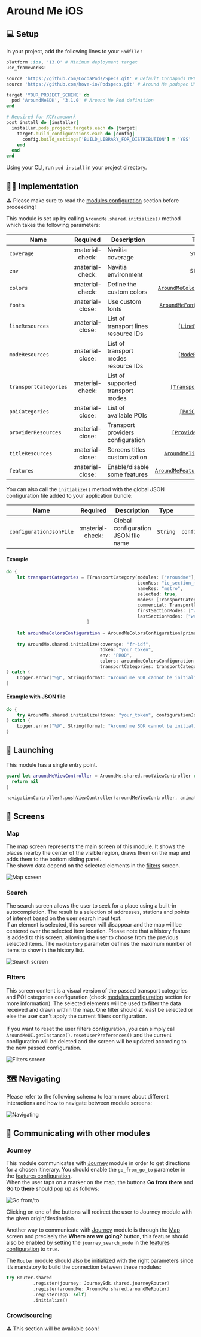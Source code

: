 # Around Me iOS

## 💻 Setup

In your project, add the following lines to your `Podfile` :

``` ruby
platform :ios, '13.0' # Minimum deployment target
use_frameworks!

source 'https://github.com/CocoaPods/Specs.git' # Default Cocoapods URL
source 'https://github.com/hove-io/Podspecs.git' # Around Me podspec URL

target 'YOUR_PROJECT_SCHEME' do
  pod 'AroundMeSDK', '3.1.0' # Around Me Pod definition
end

# Required for XCFramework
post_install do |installer|
  installer.pods_project.targets.each do |target|
    target.build_configurations.each do |config|
      config.build_settings['BUILD_LIBRARY_FOR_DISTRIBUTION'] = 'YES'
    end
  end
end
```

Using your CLI, run `pod install` in your project directory.

## 👨‍💻  Implementation

⚠️ Please make sure to read the [modules configuration](../../getting_started/#modules-configuration) section before proceeding!<br>

This module is set up by calling `AroundMe.shared.initialize()` method which takes the following parameters:

| Name | Required | Description | Type | Example
| --- |:---:| --- | :---: | :---: |
| `coverage`| :material-check: | Navitia coverage | `String` | `fr-idf` |
| `env`| :material-check: | Navitia environment | `String` | `PROD` |
| `colors`| :material-check: | Define the custom colors | [`AroundMeColorsConfiguration`](../../getting_started/#around-me-color) | - |
| `fonts`| :material-close: | Use custom fonts | [`AroundMeFontsConfiguration`](../../getting_started/#custom-font) | - |
| `lineResources`| :material-close: | List of transport lines resource IDs | [`[LineResource]`](../../getting_started/#line-resource) | - | 
| `modeResources`| :material-close: | List of transport modes resource IDs | [`[ModeResource]`](../../getting_started/#mode-resource) | - | 
| `transportCategories`| :material-check: | List of supported transport modes | [`[TransportCategory]`](../../getting_started/#transport-category) | - |
| `poiCategories`| :material-close: | List of available POIs | [`[PoiCategory]`](../../getting_started/#poi-category) | - |
| `providerResources`| :material-close: | Transport providers configuration | [`[ProviderResource]`](../../getting_started/#provider-resource) | - |
| `titleResources`| :material-close: | Screens titles customization | [`AroundMeTitlesResources`](../../getting_started/#around-me-title-resource) | - |
| `features`| :material-close: | Enable/disable some features  | [`AroundMeFeaturesConfiguration`](../../getting_started/#around-me-features) | - |

You can also call the `initialize()` method with the global JSON configuration file added to your application bundle:

| Name | Required | Description | Type | Example |
| --- |:---:| --- | :---: | :---: |
| `configurationJsonFile`| :material-check: | Global configuration JSON file name | `String` | `configuration.json` |

<h4>Example</h4>

``` swift
do {
    let transportCategories = [TransportCategory(modules: ["aroundme"],
                                                 iconRes: "ic_section_mode_metro",
                                                 nameRes: "metro",
                                                 selected: true,
                                                 modes: [TransportCategoryMode(physical: TransportPhysicalMode(id: "physical_mode:Metro", nameRes: "metro"),
                                                 commercial: TransportCommercialMode(id: "commercial_mode:Metro", name: "Metro"))],
                                                 firstSectionModes: ["walking"],
                                                 lastSectionModes: ["walking"])
                              ]
                              
    let aroundmeColorsConfiguration = AroundMeColorsConfiguration(primaryColor: "#88819f", secondaryColor: "#8faa96")
                                                                      
    try AroundMe.shared.initialize(coverage: "fr-idf",
                                   token: "your_token",
                                   env: "PROD",
                                   colors: aroundmeColorsConfiguration,
                                   transportCategories: transportCategories)                                                                  
} catch {
    Logger.error("%@", String(format: "Around me SDK cannot be initialized! %@", error.localizedDescription))
}                                   
```

<h4>Example with JSON file</h4>

``` swift
do {
    try AroundMe.shared.initialize(token: "your_token", configurationJsonFile: "aroundme_configuration.json")                                                               
} catch {
    Logger.error("%@", String(format: "Around me SDK cannot be initialized! %@", error.localizedDescription))
}                                   
```

## 🚀  Launching

This module has a single entry point. 

``` swift
guard let aroundMeViewController = AroundMe.shared.rootViewController else {
  return nil
}

navigationController?.pushViewController(aroundMeViewController, animated: false)
```

## 📱 Screens

### Map

The map screen represents the main screen of this module. It shows the places nearby the center of the visible region, draws them on the map and adds them to the bottom sliding panel.<br>
The shown data depend on the selected elements in the [filters](#filters) screen.

<img class="img-overview" src="/navitia_sdk_docs/assets/img/aroundme_ios_map_screen.png" alt="Map screen">

### Search

The search screen allows the user to seek for a place using a built-in autocompletion. The result is a selection of addresses, stations and points of interest based on the user search input text.<br>
If an element is selected, this screen will disappear and the map will be centered over the selected item location.
Please note that a history feature is added to this screen, allowing the user to choose from the previous selected items. The `maxHistory` parameter defines the maximum number of items to show in the history list.

<img class="img-overview" src="/navitia_sdk_docs/assets/img/aroundme_ios_search_screen.png" alt="Search screen">

### Filters

This screen content is a visual version of the passed transport categories and POI categories configuration (check [modules configuration](../../getting_started/#modules-configuration) section for more information). The selected elements will be used to filter the data received and drawn within the map. One filter should at least be selected or else the user can't apply the current filters configuration.<br><br>
If you want to reset the user filters configuration, you can simply call `AroundMeUI.getInstance().resetUserPreferences()` and the current configuration will be deleted and the screen will be updated according to the new passed configuration.

<img class="img-overview" src="/navitia_sdk_docs/assets/img/aroundme_ios_filters_screen.png" alt="Filters screen">

## 🗺 Navigating

Please refer to the following schema to learn more about different interactions and how to navigate between module screens:

<img class="img-navigating" src="/navitia_sdk_docs/assets/img/aroundme_ios_navigating.png" alt="Navigating">

## 📢 Communicating with other modules

### Journey

This module communicates with [Journey](../../journey/) module in order to get directions for a chosen itinerary. You should enable the `go_from_go_to` parameter in the [features configuration](../../getting_started/#around-me-features).<br>
When the user taps on a marker on the map, the buttons **Go from there** and **Go to there** should pop up as follows:

<img class="img-overview" src="/navitia_sdk_docs/assets/img/aroundme_ios_go_fromto.png" alt="Go from/to">

Clicking on one of the buttons will redirect the user to Journey module with the given origin/destination.<br>

Another way to communicate with [Journey](../../journey/) module is through the [Map](#map) screen and precisely the **Where are we going?** button, this feature should also be enabled by setting the `journey_search_mode` in the [features configuration](../../getting_started/#around-me-features) to `true`.<br>

The `Router` module should also be initialized with the right parameters since it’s mandatory to build the connection between these modules:

``` swift
try Router.shared
          .register(journey: JourneySdk.shared.journeyRouter)
          .register(aroundMe: AroundMe.shared.aroundMeRouter)
          .register(app: self)
          .initialize()
```

### Crowdsourcing

⚠️ This section will be available soon!

